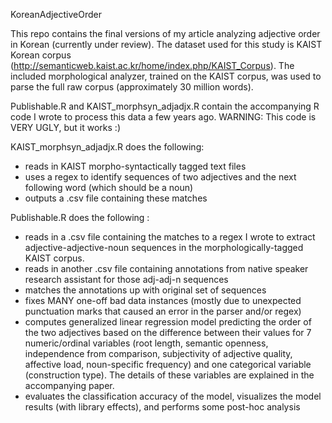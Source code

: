 KoreanAdjectiveOrder

This repo contains the final versions of my article analyzing adjective order in Korean (currently under review). The dataset used for this study is KAIST Korean corpus (http://semanticweb.kaist.ac.kr/home/index.php/KAIST_Corpus). The included morphological analyzer, trained on the KAIST corpus, was used to parse the full raw corpus (approximately 30 million words).  

Publishable.R and KAIST_morphsyn_adjadjx.R contain the accompanying R code I wrote to process this data a few years ago. WARNING: This code is VERY UGLY, but it works :)

KAIST_morphsyn_adjadjx.R does the following: 
- reads in KAIST morpho-syntactically tagged text files
- uses a regex to identify sequences of two adjectives and the next following word (which should be a noun)
- outputs a .csv file containing these matches

Publishable.R does the following : 
- reads in a .csv file containing the matches to a regex I wrote to extract adjective-adjective-noun sequences in the morphologically-tagged KAIST corpus. 
- reads in another .csv file containing annotations from native speaker research assistant for those adj-adj-n sequences 
- matches the annotations up with original set of sequences
- fixes MANY one-off bad data instances (mostly due to unexpected punctuation marks that caused an error in the parser and/or regex)
- computes generalized linear regression model predicting the order of the two adjectives based on the difference between their values for 7 numeric/ordinal variables (root length, semantic openness, independence from comparison, subjectivity of adjective quality, affective load, noun-specific frequency) and one categorical variable (construction type). The details of these variables are explained in the accompanying paper. 
- evaluates the classification accuracy of the model, visualizes the model results (with library effects), and performs some post-hoc analysis



